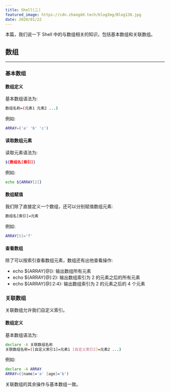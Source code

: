 ```yaml
---
title: Shell(二)
featured_image: https://cdn.zhangdd.tech/blogImg/Blog138.jpg
date: 2020/01/22
---
```


本篇，我们说一下 Shell 中的与数组相关的知识，包括基本数组和关联数组。

## 数组
***  
### 基本数组
#### 数组定义
基本数组语法为: 
``` sh
数组名称=(元素1 元素2 ...)
```

例如: 
``` sh
ARRAY=('a' 'b' 'c')
```

#### 读取数组元素
读取元素语法为: 
``` sh
${数组名[索引]}
```

例如: 
``` sh
echo ${ARRAY[2]}
```

#### 数组赋值
我们除了直接定义一个数组，还可以分别赋值数组元素: 
``` sh
数组名[索引]=元素
```

例如: 
``` sh
ARRAY[5]='f'
```

#### 查看数组
除了可以按索引查看数组元素，数组还有出他查看操作: 
- echo ${ARRAY[@]}: 输出数组所有元素
- echo ${ARRAY[@]:2}: 输出数组索引为 2 的元素之后的所有元素
- echo ${ARRAY[@]:2:4}: 输出数组索引为 2 的元素之后的 4 个元素

### 关联数组
关联数组允许我们自定义索引。
#### 数组定义
基本数组语法为: 
``` sh
declare -A 关联数组名称
关联数组名称=([自定义索引1]=元素1 [自定义索引2]=元素2 ...)
```

例如: 
``` sh
declare -A ARRAY
ARRAY=([name]='a' [age]='b')
```

关联数组的其余操作与基本数组一致。